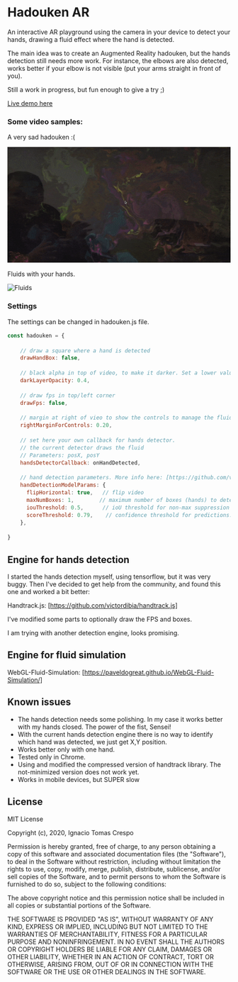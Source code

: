 
# Hadouken AR

An interactive AR playground using the camera in your device to detect your hands, drawing a fluid effect where the hand is detected.

The main idea was to create an Augmented Reality hadouken, but the hands detection still needs more work.
For instance, the elbows are also detected, works better if your elbow is not visible (put your arms straight in front of you).  

Still a work in progress, but fun enough to give a try ;)

[Live demo here](https://ignaciotcrespo.github.io/hadouken-ar/)

### Some video samples:

A very sad hadouken :( 

![Hadouken](videos/hadouken1.gif)

Fluids with your hands.

![Fluids](videos/fluids.gif)

### Settings

The settings can be changed in hadouken.js file.
```javascript
const hadouken = {

    // draw a square where a hand is detected
    drawHandBox: false,

    // black alpha in top of video, to make it darker. Set a lower value to make the video clearer.
    darkLayerOpacity: 0.4,

    // draw fps in top/left corner
    drawFps: false,

    // margin at right of vieo to show the controls to manage the fluid effects.
    rightMarginForControls: 0.20,

    // set here your own callback for hands detector.
    // the current detector draws the fluid
    // Parameters: posX, posY
    handsDetectorCallback: onHandDetected,
        
    // hand detection parameters. More info here: [https://github.com/victordibia/handtrack.js]()
    handDetectionModelParams: {
      flipHorizontal: true,   // flip video
      maxNumBoxes: 1,        // maximum number of boxes (hands) to detect
      iouThreshold: 0.5,      // ioU threshold for non-max suppression
      scoreThreshold: 0.79,    // confidence threshold for predictions.
    },

}
```

## Engine for hands detection

I started the hands detection myself, using tensorflow, but it was very buggy.
Then I've decided to get help from the community, and found this one and worked a bit better:

Handtrack.js: [https://github.com/victordibia/handtrack.js]

I've modified some parts to optionally draw the FPS and boxes.

I am trying with another detection engine, looks promising.

## Engine for fluid simulation

WebGL-Fluid-Simulation: [https://paveldogreat.github.io/WebGL-Fluid-Simulation/]

## Known issues

* The hands detection needs some polishing. In my case it works better with my hands closed. The power of the fist, Sensei!
* With the current hands detection engine there is no way to identify which hand was detected, we just get X,Y position.
* Works better only with one hand.
* Tested only in Chrome.
* Using and modified the compressed version of handtrack library. The not-minimized version does not work yet.
* Works in mobile devices, but SUPER slow

## License

MIT License

Copyright (c), 2020, Ignacio Tomas Crespo

Permission is hereby granted, free of charge, to any person obtaining a copy
of this software and associated documentation files (the "Software"), to deal
in the Software without restriction, including without limitation the rights
to use, copy, modify, merge, publish, distribute, sublicense, and/or sell
copies of the Software, and to permit persons to whom the Software is
furnished to do so, subject to the following conditions:

The above copyright notice and this permission notice shall be included in all
copies or substantial portions of the Software.

THE SOFTWARE IS PROVIDED "AS IS", WITHOUT WARRANTY OF ANY KIND, EXPRESS OR
IMPLIED, INCLUDING BUT NOT LIMITED TO THE WARRANTIES OF MERCHANTABILITY,
FITNESS FOR A PARTICULAR PURPOSE AND NONINFRINGEMENT. IN NO EVENT SHALL THE
AUTHORS OR COPYRIGHT HOLDERS BE LIABLE FOR ANY CLAIM, DAMAGES OR OTHER
LIABILITY, WHETHER IN AN ACTION OF CONTRACT, TORT OR OTHERWISE, ARISING FROM,
OUT OF OR IN CONNECTION WITH THE SOFTWARE OR THE USE OR OTHER DEALINGS IN THE
SOFTWARE.
